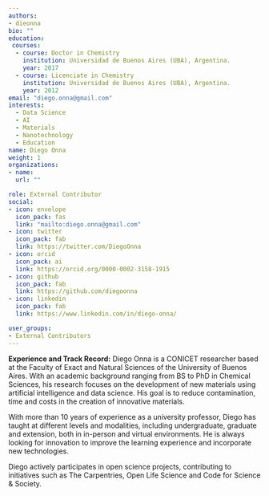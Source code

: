 ```yaml
---
authors:
- dieonna
bio: ""
education: 
 courses:
  - course: Doctor in Chemistry
    institution: Universidad de Buenos Aires (UBA), Argentina.
    year: 2017 
  - course: Licenciate in Chemistry
    institution: Universidad de Buenos Aires (UBA), Argentina.
    year: 2012
email: "diego.onna@gmail.com"
interests:
  - Data Science
  - AI
  - Materials
  - Nanotechnology
  - Education
name: Diego Onna
weight: 1
organizations:
- name: 
  url: ""

role: External Contributor
social:
- icon: envelope
  icon_pack: fas
  link: "mailto:diego.onna@gmail.com"
- icon: twitter
  icon_pack: fab
  link: https://twitter.com/DiegoOnna
- icon: orcid
  icon_pack: ai
  link: https://orcid.org/0000-0002-3158-1915
- icon: github
  icon_pack: fab
  link: https://github.com/diegoonna
- icon: linkedin
  icon_pack: fab
  link: https://www.linkedin.com/in/diego-onna/

user_groups:
- External Contributors
---
```


**Experience and Track Record:** 
Diego Onna is a CONICET researcher based at the Faculty of Exact and Natural Sciences of the University of Buenos Aires. With an academic background ranging from BS to PhD in Chemical Sciences, his research focuses on the development of new materials using artificial intelligence and data science. His goal is to reduce contamination, time and costs in the creation of innovative materials.

With more than 10 years of experience as a university professor, Diego has taught at different levels and modalities, including undergraduate, graduate and extension, both in in-person and virtual environments. He is always looking for innovation to improve the learning experience and incorporate new technologies.

Diego actively participates in open science projects, contributing to initiatives such as The Carpentries, Open Life Science and Code for Science & Society.